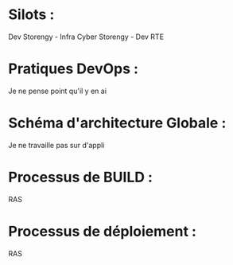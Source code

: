 # Silots :  
 Dev Storengy - Infra Cyber Storengy - Dev RTE  
# Pratiques DevOps : 
 Je ne pense point qu'il y en ai  
# Schéma d'architecture Globale :  
 Je ne travaille pas sur d'appli 
# Processus de BUILD :  
 RAS
# Processus de déploiement :  
 RAS
 
 
